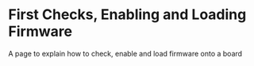 # First Checks, Enabling and Loading Firmware 

A page to explain how to check, enable and load firmware onto a board  